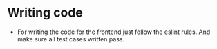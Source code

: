 # Writing code

- For writing the code for the frontend just follow the eslint rules. And make sure all test cases written pass.
